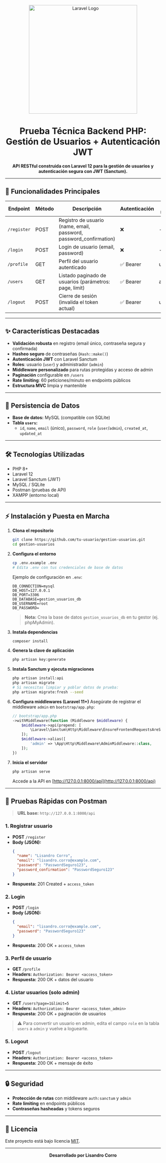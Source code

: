 <p align="center">
  <img src="https://raw.githubusercontent.com/laravel/art/master/logo-lockup/5%20SVG/2%20CMYK/1%20Full%20Color/laravel-logolockup-cmyk-red.svg" width="350" alt="Laravel Logo">
</p>

<h1 align="center">Prueba Técnica Backend PHP: Gestión de Usuarios + Autenticación JWT</h1>

<p align="center">
  <b>API RESTful construida con Laravel 12 para la gestión de usuarios y autenticación segura con JWT (Sanctum).</b>
</p>

---

## 🚀 Funcionalidades Principales

| Endpoint         | Método | Descripción                                                                 | Autenticación | Rol requerido |
|------------------|--------|-----------------------------------------------------------------------------|---------------|--------------|
| `/register`      | POST   | Registro de usuario (name, email, password, password_confirmation)           | ❌            | -            |
| `/login`         | POST   | Login de usuario (email, password)                                          | ❌            | -            |
| `/profile`       | GET    | Perfil del usuario autenticado                                              | ✅ Bearer      | user/admin   |
| `/users`         | GET    | Listado paginado de usuarios (parámetros: page, limit)                      | ✅ Bearer      | admin        |
| `/logout`        | POST   | Cierre de sesión (invalida el token actual)                                 | ✅ Bearer      | user/admin   |

---

## ✨ Características Destacadas

- **Validación robusta** en registro (email único, contraseña segura y confirmada)
- **Hasheo seguro** de contraseñas (`Hash::make()`)
- **Autenticación JWT** con Laravel Sanctum
- **Roles**: usuario (`user`) y administrador (`admin`)
- **Middleware personalizado** para rutas protegidas y acceso de admin
- **Paginación** configurable en `/users`
- **Rate limiting**: 60 peticiones/minuto en endpoints públicos
- **Estructura MVC** limpia y mantenible

---

## 💾 Persistencia de Datos

- **Base de datos:** MySQL (compatible con SQLite)
- **Tabla `users`:**
  - `id`, `name`, `email` (único), `password`, `role` (`user`/`admin`), `created_at`, `updated_at`

---

## 🛠️ Tecnologías Utilizadas

- PHP 8+
- Laravel 12
- Laravel Sanctum (JWT)
- MySQL / SQLite
- Postman (pruebas de API)
- XAMPP (entorno local)

---

## ⚡ Instalación y Puesta en Marcha

1. **Clona el repositorio**
   ```bash
   git clone https://github.com/tu-usuario/gestion-usuarios.git
   cd gestion-usuarios
   ```

2. **Configura el entorno**
   ```bash
   cp .env.example .env
   # Edita .env con tus credenciales de base de datos
   ```

   Ejemplo de configuración en `.env`:
   ```
   DB_CONNECTION=mysql
   DB_HOST=127.0.0.1
   DB_PORT=3306
   DB_DATABASE=gestion_usuarios_db
   DB_USERNAME=root
   DB_PASSWORD=
   ```

   > **Nota:** Crea la base de datos `gestion_usuarios_db` en tu gestor (ej. phpMyAdmin).

3. **Instala dependencias**
   ```bash
   composer install
   ```

4. **Genera la clave de aplicación**
   ```bash
   php artisan key:generate
   ```

5. **Instala Sanctum y ejecuta migraciones**
   ```bash
   php artisan install:api
   php artisan migrate
   # Si necesitas limpiar y poblar datos de prueba:
   php artisan migrate:fresh --seed
   ```

6. **Configura middlewares (Laravel 11+)**
   Asegúrate de registrar el middleware `admin` en `bootstrap/app.php`:
   ```php
   // bootstrap/app.php
   ->withMiddleware(function (Middleware $middleware) {
       $middleware->api(prepend: [
           \Laravel\Sanctum\Http\Middleware\EnsureFrontendRequestsAreStateful::class,
       ]);
       $middleware->alias([
           'admin' => \App\Http\Middleware\AdminMiddleware::class,
       ]);
   })
   ```

7. **Inicia el servidor**
   ```bash
   php artisan serve
   ```
   Accede a la API en [http://127.0.0.1:8000/api](http://127.0.0.1:8000/api)

---

## 🧪 Pruebas Rápidas con Postman

> **URL base:** `http://127.0.0.1:8000/api`

### 1. Registrar usuario

- **POST** `/register`
- **Body (JSON):**
  ```json
  {
    "name": "Lisandro Corro",
    "email": "lisandro.corro@example.com",
    "password": "PasswordSeguro123",
    "password_confirmation": "PasswordSeguro123"
  }
  ```
- **Respuesta:** 201 Created + `access_token`

### 2. Login

- **POST** `/login`
- **Body (JSON):**
  ```json
  {
    "email": "lisandro.corro@example.com",
    "password": "PasswordSeguro123"
  }
  ```
- **Respuesta:** 200 OK + `access_token`

### 3. Perfil de usuario

- **GET** `/profile`
- **Headers:** `Authorization: Bearer <access_token>`
- **Respuesta:** 200 OK + datos del usuario

### 4. Listar usuarios (solo admin)

- **GET** `/users?page=1&limit=5`
- **Headers:** `Authorization: Bearer <access_token_admin>`
- **Respuesta:** 200 OK + paginación de usuarios

> ⚠️ Para convertir un usuario en admin, edita el campo `role` en la tabla `users` a `admin` y vuelve a loguearte.

### 5. Logout

- **POST** `/logout`
- **Headers:** `Authorization: Bearer <access_token>`
- **Respuesta:** 200 OK + mensaje de éxito

---

## 🔒 Seguridad

- **Protección de rutas** con middleware `auth:sanctum` y `admin`
- **Rate limiting** en endpoints públicos
- **Contraseñas hasheadas** y tokens seguros

---

## 📄 Licencia

Este proyecto está bajo licencia [MIT](https://opensource.org/licenses/MIT).

---

<p align="center">
  <b>Desarrollado por Lisandro Corro</b>
</p>
